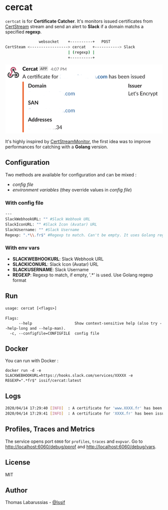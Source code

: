 # cercat

`certcat` is for **Certificate Catcher**. It's monitors issued certificates from [CertStream](https://certstream.calidog.io/) stream and send an alert to **Slack** if a domain matchs a specified **regexp**.

```bash
               websocket    +----------+   POST
CertSteam <-----------------> cercat   +-----------> Slack
                            | (regexp) |
                            +----------+
```

![screenshot](https://github.com/issif/cercat/raw/master/screenshot.png)

It's highly inspired by [CertStreamMonitor](https://github.com/AssuranceMaladieSec/CertStreamMonitor/blob/master/README.md), the first idea was to improve performances for catching with a **Golang** version.

## Configuration

Two methods are available for configuration and can be mixed :
- *config file*
- *environment variables* (they override values in *config file*)

### With config file

```bash
---
SlackWebhookURL: "" #Slack Webhook URL
SlackIconURL: "" #Slack Icon (Avatar) URL
SlackUsername: "" #Slack Username
Regexp: ".*\\.fr$" #Regexp to match. Can't be empty. It uses Golang regexp format
```

### With env vars

- **SLACKWEBHOOKURL**: Slack Webhook URL
- **SLACKICONURL**: Slack Icon (Avatar) URL
- **SLACKUSERNAME**: Slack Username
- **REGEXP**: Regexp to match, if empty, '.*' is used. Use Golang regexp format

## Run

```
usage: cercat [<flags>]

Flags:
      --help                   Show context-sensitive help (also try --help-long and --help-man).
  -c, --configfile=CONFIGFILE  config file
```

## Docker

You can run with Docker :

```
docker run -d -e SLACKWEBHOOKURL=https://hooks.slack.com/services/XXXXX -e REGEXP=".*fr$" issif/cercat:latest 
```

## Logs

```bash
2020/04/14 17:29:40 [INFO]  : A certificate for 'www.XXXX.fr' has been issued : {"domain":"www.XXXX.fr","SAN":["www.XXXX.fr"],"issuer":"Let's Encrypt","Addresses":["XX.XX.XX.183","XX.XX.XX.182"]}
2020/04/14 17:29:41 [INFO]  : A certificate for 'XXXX.fr' has been issued : {"domain":"XXXX.fr","SAN":["mail.XXXX.fr","XXXX.fr","www.XXXX.fr"],"issuer":"Let's Encrypt","Addresses":["XX.XX.XX.108"]}
```

## Profiles, Traces and Metrics

The service opens port `6060` for `profiles`, `traces` and `expvar`. Go to [http://localhost:6060/debug/pprof](http://localhost:6060/debug/pprof) and [http://localhost:6060/debug/vars](http://localhost:6060/debug/vars).

## License

MIT

## Author

Thomas Labarussias - [@Issif](https://www.github.com/issif)
